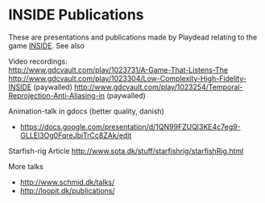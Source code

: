 # INSIDE Publications
These are presentations and publications made by Playdead relating to the game <a href="http://playdead.com/inside/">INSIDE</a>.
See also

Video recordings:<br>
http://www.gdcvault.com/play/1023731/A-Game-That-Listens-The
http://www.gdcvault.com/play/1023304/Low-Complexity-High-Fidelity-INSIDE (paywalled)
http://www.gdcvault.com/play/1023254/Temporal-Reprojection-Anti-Aliasing-in (paywalled)

Animation-talk in gdocs (better quality, danish)
- https://docs.google.com/presentation/d/1QN99FZUQl3KE4c7eg9-GLLEl3Og0FqreJbiTrCc8ZAk/edit

Starfish-rig Article
http://www.sota.dk/stuff/starfishrig/starfishRig.html

More talks
- http://www.schmid.dk/talks/
- http://loopit.dk/publications/
